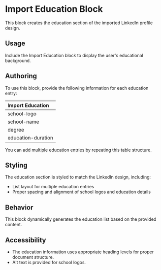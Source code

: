 # Import Education Block

This block creates the education section of the imported LinkedIn profile design.

## Usage

Include the Import Education block to display the user's educational background.

## Authoring

To use this block, provide the following information for each education entry:

| Import Education |
| :---- |
| school-logo |
| school-name |
| degree |
| education-duration |

You can add multiple education entries by repeating this table structure.

## Styling

The education section is styled to match the LinkedIn design, including:

- List layout for multiple education entries
- Proper spacing and alignment of school logos and education details

## Behavior

This block dynamically generates the education list based on the provided content.

## Accessibility

- The education information uses appropriate heading levels for proper document structure.
- Alt text is provided for school logos.
